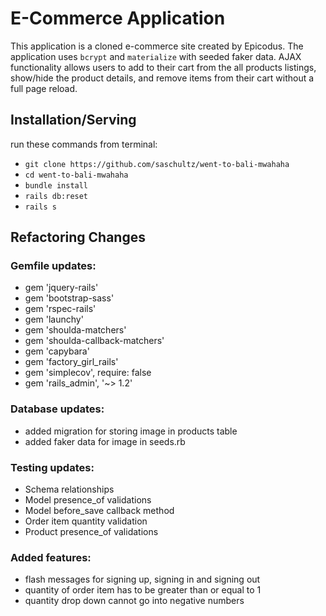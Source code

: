 # E-Commerce Application

This application is a cloned e-commerce site created by Epicodus. The application uses `bcrypt` and `materialize` with seeded faker data. AJAX functionality allows users to add to their cart from the all products listings, show/hide the product details, and remove items from their cart without a full page reload.

## Installation/Serving
run these commands from terminal:

* `git clone https://github.com/saschultz/went-to-bali-mwahaha`
* `cd went-to-bali-mwahaha`
* `bundle install`
* `rails db:reset`
* `rails s`

## Refactoring Changes

  ### Gemfile updates:

  * gem 'jquery-rails'
  * gem 'bootstrap-sass'
  * gem 'rspec-rails'
  * gem 'launchy'
  * gem 'shoulda-matchers'
  * gem 'shoulda-callback-matchers'
  * gem 'capybara'
  * gem 'factory_girl_rails'
  * gem 'simplecov', require: false
  * gem 'rails_admin', '~> 1.2'

  ### Database updates:

  * added migration for storing image in products table
  * added faker data for image in seeds.rb

  ### Testing updates:

  * Schema relationships
  * Model presence_of validations
  * Model before_save callback method
  * Order item quantity validation
  * Product presence_of validations

  ### Added features:

  * flash messages for signing up, signing in and signing out
  * quantity of order item has to be greater than or equal to 1
  * quantity drop down cannot go into negative numbers
